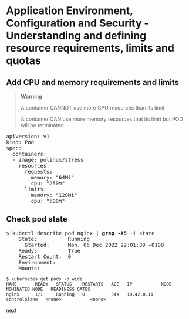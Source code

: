# Application Environment, Configuration and Security - Understanding and defining resource requirements, limits and quotas

## Add CPU and memory requirements and limits
[//]: # (source 02 / Resource limits)


>**Warning**
>
> A container CANNOT use more CPU resources than its limit
> 
> A container CAN use more memory resources that its limit but POD will be terminated

<pre>
apiVersion: v1
kind: Pod
spec:
  containers:
  - image: polinux/stress
    resources:
      requests:
        memory: "64Mi"
        cpu: "250m"
      limits:
        memory: "128Mi"
        cpu: "500m"
</pre>


## Check pod state

<pre>
$ kubectl describe pod nginx | <b>grep -A5</b> -i state
    State:          Running
      Started:      Mon, 05 Dec 2022 22:01:39 +0100
    Ready:          True
    Restart Count:  0
    Environment:    <none>
    Mounts:
</pre>


```
$ kubernetes get pods -o wide
NAME       READY   STATUS    RESTARTS   AGE   IP           NODE           NOMINATED NODE   READINESS GATES
nginx      1/1     Running   0          54s   10.42.0.11   controlplane   <none>           <none>
```

[next](./04-understand-configmaps.md)
